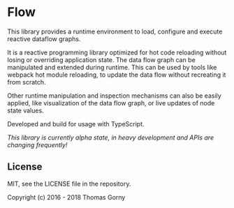 # Flow

This library provides a runtime environment to load, configure and execute reactive dataflow graphs.

It is a reactive programming library optimized for hot code reloading without losing or overriding application state.
The data flow graph can be manipulated and extended during runtime. This can be used by tools like webpack hot module reloading, to update the data flow without recreating it from scratch.

Other runtime manipulation and inspection mechanisms can also be easily applied, like visualization of the data flow graph, or live updates of node state values.

Developed and build for usage with TypeScript.

_This library is currently alpha state, in heavy development and APIs are changing frequently!_

## License

MIT, see the LICENSE file in the repository.

Copyright (c) 2016 - 2018 Thomas Gorny
